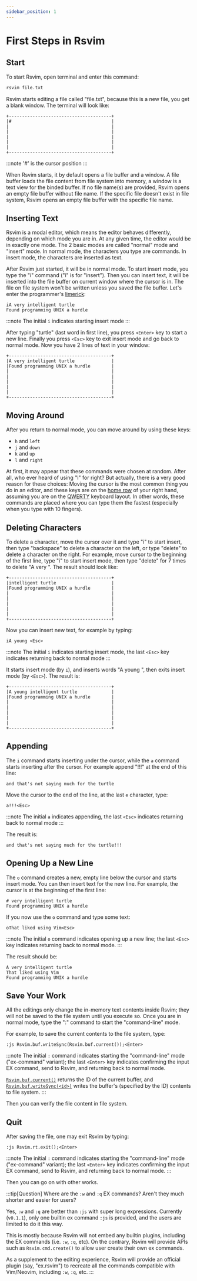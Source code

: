 ```yaml
---
sidebar_position: 1
---
```


# First Steps in Rsvim

## Start

To start Rsvim, open terminal and enter this command:

```bash
rsvim file.txt
```

Rsvim starts editing a file called "file.txt", because this is a new file, you get a blank window. The terminal will look like:

```text
+---------------------------------------+
|#                                      |
|                                       |
|                                       |
|                                       |
|                                       |
|                                       |
+---------------------------------------+
```

:::note
'#' is the cursor position
:::

When Rsvim starts, it by default opens a file buffer and a window. A file buffer loads the file content from file system into memory, a window is a text view for the binded buffer. If no file name(s) are provided, Rsvim opens an empty file buffer without file name. If the specific file doesn't exist in file system, Rsvim opens an empty file buffer with the specific file name.

## Inserting Text

Rsvim is a modal editor, which means the editor behaves differently, depending on which mode you are in. At any given time, the editor would be in exactly one mode. The 2 basic modes are called "normal" mode and "insert" mode. In normal mode, the characters you type are commands. In insert mode, the characters are inserted as text.

After Rsvim just started, it will be in normal mode. To start insert mode, you type the "i" command ("i" is for "insert"). Then you can insert text, it will be inserted into the file buffer on current window where the cursor is in. The file on file system won't be written unless you saved the file buffer. Let's enter the programmer's [limerick](https://vimhelp.org/usr_02.txt.html#02.2):

```text
iA very intelligent turtle
Found programming UNIX a hurdle
```

:::note
The initial `i` indicates starting insert mode
:::

After typing "turtle" (last word in first line), you press `<Enter>` key to start a new line. Finally you press `<Esc>` key to exit insert mode and go back to normal mode. Now you have 2 lines of text in your window:

```text
+---------------------------------------+
|A very intelligent turtle              |
|Found programming UNIX a hurdle        |
|                                       |
|                                       |
|                                       |
|                                       |
|                                       |
+---------------------------------------+
```

## Moving Around

After you return to normal mode, you can move around by using these keys:

- `h` and `left`
- `j` and `down`
- `k` and `up`
- `l` and `right`

At first, it may appear that these commands were chosen at random. After all, who ever heard of using "l" for right? But actually, there is a very good reason for these choices: Moving the cursor is the most common thing you do in an editor, and these keys are on the [home row](https://simple.wikipedia.org/wiki/Home_row) of your right hand, assuming you are on the [QWERTY](https://en.wikipedia.org/wiki/QWERTY) keyboard layout. In other words, these commands are placed where you can type them the fastest (especially when you type with 10 fingers).

## Deleting Characters

To delete a character, move the cursor over it and type "i" to start insert, then type "backspace" to delete a character on the left, or type "delete" to delete a character on the right. For example, move cursor to the beginning of the first line, type "i" to start insert mode, then type "delete" for 7 times to delete "A very ". The result should look like:

```text
+---------------------------------------+
|intelligent turtle                     |
|Found programming UNIX a hurdle        |
|                                       |
|                                       |
|                                       |
|                                       |
|                                       |
+---------------------------------------+
```

Now you can insert new text, for example by typing:

```text
iA young <Esc>
```

:::note
The initial `i` indicates starting insert mode, the last `<Esc>` key indicates returning back to normal mode
:::

It starts insert mode (by `i`), and inserts words "A young ", then exits insert mode (by `<Esc>`). The result is:

```text
+---------------------------------------+
|A young intelligent turtle             |
|Found programming UNIX a hurdle        |
|                                       |
|                                       |
|                                       |
|                                       |
|                                       |
+---------------------------------------+
```

## Appending

The `i` command starts inserting under the cursor, while the `a` command starts inserting after the cursor. For example append "!!!" at the end of this line:

```text
and that's not saying much for the turtle
```

Move the cursor to the end of the line, at the last `e` character, type:

```text
a!!!<Esc>
```

:::note
The initial `a` indicates appending, the last `<Esc>` indicates returning back to normal mode
:::

The result is:

```text
and that's not saying much for the turtle!!!
```

## Opening Up a New Line

The `o` command creates a new, empty line below the cursor and starts insert mode. You can then insert text for the new line. For example, the cursor is at the beginning of the first line:

```text
# very intelligent turtle
Found programming UNIX a hurdle
```

If you now use the `o` command and type some text:

```text
oThat liked using Vim<Esc>
```

:::note
The initial `o` command indicates opening up a new line; the last `<Esc>` key indicates returning back to normal mode.
:::

The result should be:

```text {2}
A very intelligent turtle
That liked using Vim
Found programming UNIX a hurdle
```

## Save Your Work

All the editings only change the in-memory text contents inside Rsvim; they will not be saved to the file system until you execute so. Once you are in normal mode, type the ":" command to start the "command-line" mode.

For example, to save the current contents to the file system, type:

```text
:js Rsvim.buf.writeSync(Rsvim.buf.current());<Enter>
```

:::note
The initial `:` command indicates starting the "command-line" mode ("ex-command" variant); the last `<Enter>` key indicates confirming the input EX command, send to Rsvim, and returning back to normal mode.

[`Rsvim.buf.current()`](/docs/next/api/rsvim/classes/RsvimBuf#current) returns the ID of the current buffer, and
[`Rsvim.buf.writeSync(<id>)`](/docs/next/api/rsvim/classes/RsvimBuf#writesync) writes the buffer's (specified by the ID) contents to file system.
:::

Then you can verify the file content in file system.

## Quit

After saving the file, one may exit Rsvim by typing:

```text
:js Rsvim.rt.exit();<Enter>
```

:::note
The initial `:` command indicates starting the "command-line" mode ("ex-command" variant); the last `<Enter>` key indicates confirming the input EX command, send to Rsvim, and returning back to normal mode.
:::

Then you can go on with other works.

:::tip[Question]
Where are the `:w` and `:q` EX commands? Aren't they much shorter and easier for users?

Yes, `:w` and `:q` are better than `:js` with super long expressions.
Currently (`v0.1.1`), only one builtin ex command `:js` is provided, and the users are limited to do it this way.

This is mostly because Rsvim will not embed any builtin plugins, including the EX commands (i.e. `:w`, `:q`, etc).
On the contrary, Rsvim will provide APIs such as `Rsvim.cmd.create()` to allow user create their own ex commands.

As a supplement to the editing experience, Rsvim will provide an official plugin (say, "ex.rsvim") to recreate all the commands
compatible with Vim/Neovim, including `:w`, `:q`, etc.
:::
